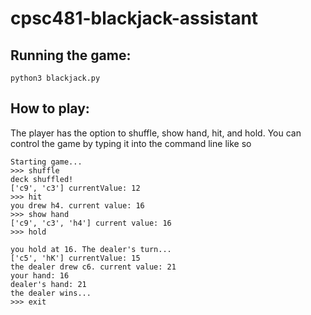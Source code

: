 # cpsc481-blackjack-assistant

## Running the game:
`python3 blackjack.py`

## How to play:
The player has the option to shuffle, show hand, hit, and hold. You can control the game by typing it into the command line like so
```
Starting game...
>>> shuffle
deck shuffled!
['c9', 'c3'] currentValue: 12
>>> hit
you drew h4. current value: 16
>>> show hand
['c9', 'c3', 'h4'] current value: 16
>>> hold

you hold at 16. The dealer's turn...
['c5', 'hK'] currentValue: 15
the dealer drew c6. current value: 21
your hand: 16
dealer's hand: 21
the dealer wins...
>>> exit
```
